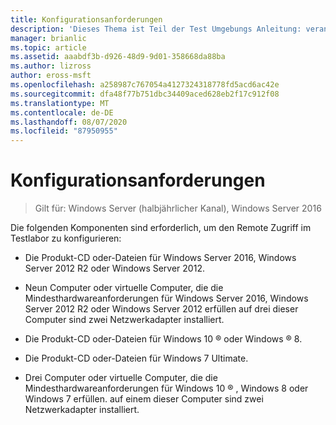 ```yaml
---
title: Konfigurationsanforderungen
description: 'Dieses Thema ist Teil der Test Umgebungs Anleitung: veranschaulichen einer DirectAccess-Bereitstellung für mehrere Standorte für Windows Server 2016'
manager: brianlic
ms.topic: article
ms.assetid: aaabdf3b-d926-48d9-9d01-358668da88ba
ms.author: lizross
author: eross-msft
ms.openlocfilehash: a258987c767054a4127324318778fd5acd6ac42e
ms.sourcegitcommit: dfa48f77b751dbc34409aced628eb2f17c912f08
ms.translationtype: MT
ms.contentlocale: de-DE
ms.lasthandoff: 08/07/2020
ms.locfileid: "87950955"
---
```

# <a name="configuration-requirements"></a>Konfigurationsanforderungen

>Gilt für: Windows Server (halbjährlicher Kanal), Windows Server 2016

Die folgenden Komponenten sind erforderlich, um den Remote Zugriff im Testlabor zu konfigurieren:

-   Die Produkt-CD oder-Dateien für Windows Server 2016, Windows Server 2012 R2 oder Windows Server 2012.

-   Neun Computer oder virtuelle Computer, die die Mindesthardwareanforderungen für Windows Server 2016, Windows Server 2012 R2 oder Windows Server 2012 erfüllen auf drei dieser Computer sind zwei Netzwerkadapter installiert.

-   Die Produkt-CD oder-Dateien für Windows 10 &reg; oder Windows &reg; 8.

-   Die Produkt-CD oder-Dateien für Windows 7 Ultimate.

-   Drei Computer oder virtuelle Computer, die die Mindesthardwareanforderungen für Windows 10 &reg; , Windows 8 oder Windows 7 erfüllen. auf einem dieser Computer sind zwei Netzwerkadapter installiert.



